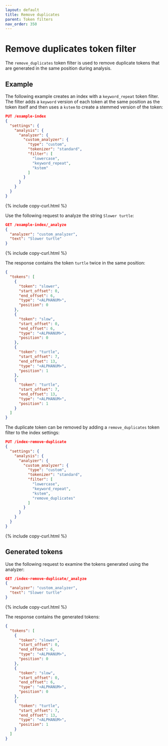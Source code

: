 ```yaml
---
layout: default
title: Remove duplicates
parent: Token filters
nav_order: 350
---
```


# Remove duplicates token filter

The `remove_duplicates` token filter is used to remove duplicate tokens that are generated in the same position during analysis.

## Example

The following example creates an index with a `keyword_repeat` token filter. The filter adds a `keyword` version of each token at the same position as the token itself and then uses a `kstem` to create a stemmed version of the token:

```json
PUT /example-index
{
  "settings": {
    "analysis": {
      "analyzer": {
        "custom_analyzer": {
          "type": "custom",
          "tokenizer": "standard",
          "filter": [
            "lowercase",
            "keyword_repeat",
            "kstem"
          ]
        }
      }
    }
  }
}
```
{% include copy-curl.html %}

Use the following request to analyze the string `Slower turtle`:

```json
GET /example-index/_analyze
{
  "analyzer": "custom_analyzer",
  "text": "Slower turtle"
}
```
{% include copy-curl.html %}

The response contains the token `turtle` twice in the same position:

```json
{
  "tokens": [
    {
      "token": "slower",
      "start_offset": 0,
      "end_offset": 6,
      "type": "<ALPHANUM>",
      "position": 0
    },
    {
      "token": "slow",
      "start_offset": 0,
      "end_offset": 6,
      "type": "<ALPHANUM>",
      "position": 0
    },
    {
      "token": "turtle",
      "start_offset": 7,
      "end_offset": 13,
      "type": "<ALPHANUM>",
      "position": 1
    },
    {
      "token": "turtle",
      "start_offset": 7,
      "end_offset": 13,
      "type": "<ALPHANUM>",
      "position": 1
    }
  ]
}
```

The duplicate token can be removed by adding a `remove_duplicates` token filter to the index settings:

```json
PUT /index-remove-duplicate
{
  "settings": {
    "analysis": {
      "analyzer": {
        "custom_analyzer": {
          "type": "custom",
          "tokenizer": "standard",
          "filter": [
            "lowercase",
            "keyword_repeat",
            "kstem",
            "remove_duplicates"
          ]
        }
      }
    }
  }
}
```
{% include copy-curl.html %}

## Generated tokens

Use the following request to examine the tokens generated using the analyzer:

```json
GET /index-remove-duplicate/_analyze
{
  "analyzer": "custom_analyzer",
  "text": "Slower turtle"
}
```
{% include copy-curl.html %}

The response contains the generated tokens:

```json
{
  "tokens": [
    {
      "token": "slower",
      "start_offset": 0,
      "end_offset": 6,
      "type": "<ALPHANUM>",
      "position": 0
    },
    {
      "token": "slow",
      "start_offset": 0,
      "end_offset": 6,
      "type": "<ALPHANUM>",
      "position": 0
    },
    {
      "token": "turtle",
      "start_offset": 7,
      "end_offset": 13,
      "type": "<ALPHANUM>",
      "position": 1
    }
  ]
}
```